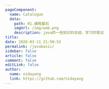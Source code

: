 ```yaml
---
pageComponent:
  name: Catalogue
  data:
    path: 01.编程基石
    imgUrl: /img/web.png
    description: java的一些知识的总结，学习的笔记
title:
date: 2020-03-11 21:50:53
permalink: /javabasic/
sidebar: false
article: false
comment: false
editLink: false
author:
  name: nidayang
  link: https://github.com/nidayang
---
```

